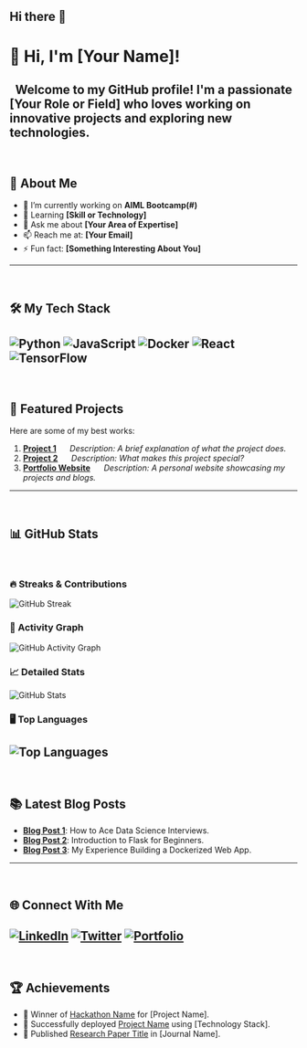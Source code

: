 ## Hi there 👋

<!--
**codehog96/codehog96** is a ✨ _special_ ✨ repository because its `README.md` (this file) appears on your GitHub profile.

Here are some ideas to get you started:

- 🔭 I’m currently working on ...
- 🌱 I’m currently learning ...
- 👯 I’m looking to collaborate on ...
- 🤔 I’m looking for help with ...
- 💬 Ask me about ...
- 📫 How to reach me: ...
- 😄 Pronouns: ...
- ⚡ Fun fact: ...
-->
# 👋 Hi, I'm [Your Name]!
 
Welcome to my GitHub profile! I'm a passionate [Your Role or Field] who loves working on innovative projects and exploring new technologies.
 
---
 
## 🌟 About Me
- 🔭 I’m currently working on **AIML Bootcamp(#)**
- 🌱 Learning **[Skill or Technology]**
- 💬 Ask me about **[Your Area of Expertise]**
- 📫 Reach me at: **[Your Email]**
- ⚡ Fun fact: **[Something Interesting About You]**
 
---
 
## 🛠️ My Tech Stack
![Python](https://img.shields.io/badge/Python-3.9-blue)
![JavaScript](https://img.shields.io/badge/JavaScript-ES6-yellow)
![Docker](https://img.shields.io/badge/Docker-Containerization-blue)
![React](https://img.shields.io/badge/React-Framework-lightblue)
![TensorFlow](https://img.shields.io/badge/TensorFlow-DeepLearning-orange)
 
---
 
## 🚀 Featured Projects
Here are some of my best works:
1. [**Project 1**](https://github.com/YourUsername/YourRepo)  
   _Description: A brief explanation of what the project does._
 
2. [**Project 2**](https://github.com/YourUsername/YourRepo)  
   _Description: What makes this project special?_
 
3. [**Portfolio Website**](https://github.com/YourUsername/Portfolio)  
   _Description: A personal website showcasing my projects and blogs._
 
---
 
## 📊 GitHub Stats
 
### 🔥 Streaks & Contributions
![GitHub Streak](https://github-readme-streak-stats.herokuapp.com/?user=YourUsername&theme=dark)
 
### 🌟 Activity Graph
![GitHub Activity Graph](https://github-readme-activity-graph.cyclic.app/graph?username=YourUsername&theme=dracula)
 
### 📈 Detailed Stats
![GitHub Stats](https://github-readme-stats.vercel.app/api?username=YourUsername&show_icons=true&theme=radical)
 
### 🖥️ Top Languages
![Top Languages](https://github-readme-stats.vercel.app/api/top-langs/?username=YourUsername&layout=compact&theme=radical)
 
---
 
## 📚 Latest Blog Posts
- [**Blog Post 1**](#): How to Ace Data Science Interviews.
- [**Blog Post 2**](#): Introduction to Flask for Beginners.
- [**Blog Post 3**](#): My Experience Building a Dockerized Web App.
 
---
 
## 🌐 Connect With Me
[![LinkedIn](https://img.shields.io/badge/LinkedIn-YourName-blue?logo=linkedin)](https://linkedin.com/in/YourProfile)
[![Twitter](https://img.shields.io/badge/Twitter-YourHandle-blue?logo=twitter)](https://twitter.com/YourHandle)
[![Portfolio](https://img.shields.io/badge/Portfolio-YourWebsite-lightblue)](https://YourWebsite.com)
 
---
 
## 🏆 Achievements
- 🏅 Winner of [Hackathon Name](#) for [Project Name].
- 🚀 Successfully deployed [Project Name](#) using [Technology Stack].
- 📜 Published [Research Paper Title](#) in [Journal Name].
 

